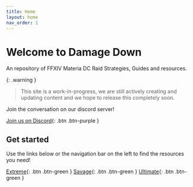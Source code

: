 ```yaml
---
title: Home
layout: home
nav_order: 1
---
```


# Welcome to Damage Down
An repository of FFXIV Materia DC Raid Strategies, Guides and resources.

{: .warning }
> This site is a work-in-progress, we are still actively creating and updating content and we hope to release this completely soon.

Join the conversation on our discord server!

[Join us on Discord](https://discord.gg/zxYJ9HMdCZ){: .btn .btn-purple }

## Get started

Use the links below or the navigation bar on the left to find the resources you need!

[Extreme](./Extreme){: .btn .btn-green }
[Savage](./Savage){: .btn .btn-green }
[Ultimate](./Ultimate){: .btn .btn-green }